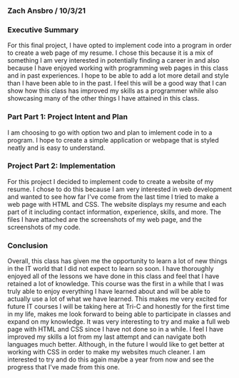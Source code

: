 ### Zach Ansbro / 10/3/21

### Executive Summary

For this final project, I have opted to implement code into a program in order to create a web page of my resume. I chose this because it is a mix of something I am very interested in potentially finding a career in and also because I have enjoyed working with programming web pages in this class and in past experiences. I hope to be able to add a lot more detail and style than I have been able to in the past. I feel this will be a good way that I can show how this class has improved my skills as a programmer while also showcasing many of the other things I have attained in this class. 

### Part Part 1: Project Intent and Plan

I am choosing to go with option two and plan to imlement code in to a program. I hope to create a simple application or webpage that is styled neatly and is easy to understand. 

### Project Part 2: Implementation

For this project I decided to implement code to create a website of my resume. I chose to do this because I am very interested in web development and wanted to see how far I've come from the last time I tried to make a web page with HTML and CSS. The website displays my resume and each part of it including contact information, experience, skills, and more. The files I have attached are the screenshots of my web page, and the screenshots of my code. 

### Conclusion

Overall, this class has given me the opportunity to learn a lot of new things in the IT world that I did not expect to learn so soon. I have thoroughly enjoyed all of the lessons we have done in this class and feel that I have retained a lot of knowledge. This course was the first in a while that I was truly able to enjoy everything I have learned about and will be able to actually use a lot of what we have learned. This makes me very excited for future IT courses I will be taking here at Tri-C and honestly for the first time in my life, makes me look forward to being able to participate in classes and expand on my knowledge. It was very interesting to try and make a full web page with HTML and CSS since I have not done so in a while. I feel I have improved my skills a lot from my last attempt and can navigate both languages much better. Although, in the future I would like to get better at working with CSS in order to make my websites much cleaner. I am interested to try and do this again maybe a year from now and see the progress that I've made from this one. 

